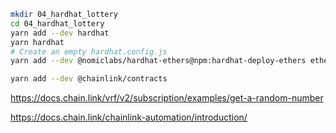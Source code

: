 
```bash
mkdir 04_hardhat_lottery
cd 04_hardhat_lottery
yarn add --dev hardhat
yarn hardhat
# Create an empty hardhat.config.js
yarn add --dev @nomiclabs/hardhat-ethers@npm:hardhat-deploy-ethers ethers @nomiclabs/hardhat-etherscan @nomiclabs/hardhat-waffle chai ethereum-waffle hardhat hardhat-contract-sizer hardhat-deploy hardhat-gas-reporter prettier prettier-plugin-solidity solhint solidity-coverage dotenv

yarn add --dev @chainlink/contracts
```

https://docs.chain.link/vrf/v2/subscription/examples/get-a-random-number

https://docs.chain.link/chainlink-automation/introduction/